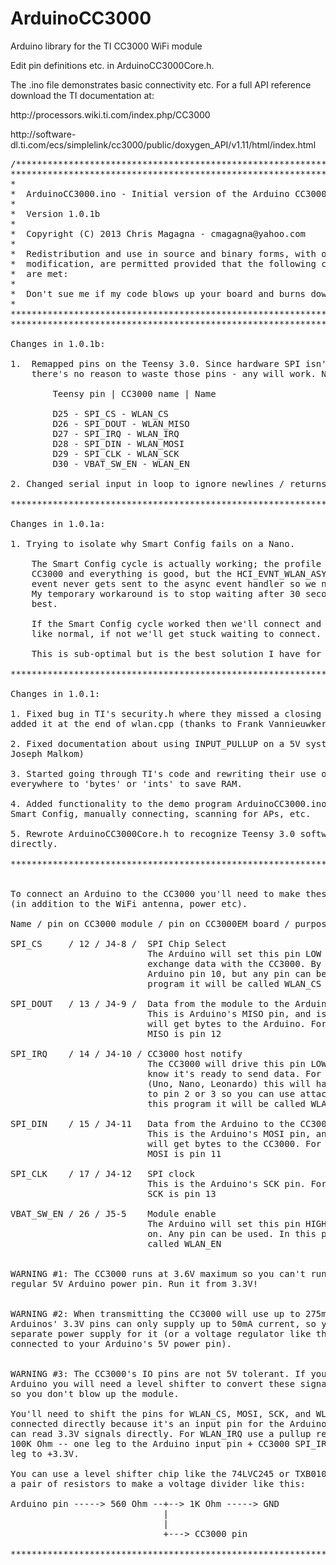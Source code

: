 ArduinoCC3000
=============

<p>Arduino library for the TI CC3000 WiFi module</p>

<p>Edit pin definitions etc. in ArduinoCC3000Core.h.</p>

<p>The .ino file demonstrates basic connectivity etc. For a full API
reference download the TI documentation at:</p>

<p>http://processors.wiki.ti.com/index.php/CC3000</p>

<p>http://software-dl.ti.com/ecs/simplelink/cc3000/public/doxygen_API/v1.11/html/index.html</p>

<pre>
/***************************************************************************
****************************************************************************
*
*  ArduinoCC3000.ino - Initial version of the Arduino CC3000 library.
*
*  Version 1.0.1b
* 
*  Copyright (C) 2013 Chris Magagna - cmagagna@yahoo.com
*
*  Redistribution and use in source and binary forms, with or without
*  modification, are permitted provided that the following conditions
*  are met:
*
*  Don't sue me if my code blows up your board and burns down your house
*
****************************************************************************
****************************************************************************

Changes in 1.0.1b:

1.	Remapped pins on the Teensy 3.0. Since hardware SPI isn't working
	there's no reason to waste those pins - any will work. New mapping:
	
		Teensy pin | CC3000 name | Name 
		
		D25 - SPI_CS - WLAN_CS
		D26 - SPI_DOUT - WLAN_MISO
		D27 - SPI_IRQ - WLAN_IRQ
		D28 - SPI_DIN - WLAN_MOSI
		D29 - SPI_CLK - WLAN_SCK
		D30 - VBAT_SW_EN - WLAN_EN
		
2. Changed serial input in loop to ignore newlines / returns

****************************************************************************

Changes in 1.0.1a:

1. Trying to isolate why Smart Config fails on a Nano.

	The Smart Config cycle is actually working; the profile gets saved to the
	CC3000 and everything is good, but the HCI_EVNT_WLAN_ASYNC_SIMPLE_CONFIG_DONE
	event never gets sent to the async event handler so we never know it's done.
	My temporary workaround is to stop waiting after 30 seconds and hope for the
	best.

	If the Smart Config cycle worked then we'll connect and get an IP address
	like normal, if not we'll get stuck waiting to connect.

	This is sub-optimal but is the best solution I have for now.

****************************************************************************

Changes in 1.0.1:

1. Fixed bug in TI's security.h where they missed a closing "}" so I had 
added it at the end of wlan.cpp (thanks to Frank Vannieuwkerke and alvarolb)

2. Fixed documentation about using INPUT_PULLUP on a 5V system (thanks to
Joseph Malkom)

3. Started going through TI's code and rewriting their use of 'longs' 
everywhere to 'bytes' or 'ints' to save RAM.

4. Added functionality to the demo program ArduinoCC3000.ino to demonstrate
Smart Config, manually connecting, scanning for APs, etc.

5. Rewrote ArduinoCC3000Core.h to recognize Teensy 3.0 software SPI 
directly.

****************************************************************************


To connect an Arduino to the CC3000 you'll need to make these 6 connections
(in addition to the WiFi antenna, power etc).

Name / pin on CC3000 module / pin on CC3000EM board / purpose

SPI_CS     / 12 / J4-8 /  SPI Chip Select
                          The Arduino will set this pin LOW when it wants to 
                          exchange data with the CC3000. By convention this is
                          Arduino pin 10, but any pin can be used. In this
                          program it will be called WLAN_CS

SPI_DOUT   / 13 / J4-9 /  Data from the module to the Arduino
                          This is Arduino's MISO pin, and is how the CC3000
                          will get bytes to the Arduino. For most Arduinos
                          MISO is pin 12

SPI_IRQ    / 14 / J4-10 / CC3000 host notify
                          The CC3000 will drive this pin LOW to let the Arduino
                          know it's ready to send data. For a regular Arduino
                          (Uno, Nano, Leonardo) this will have to be connected
                          to pin 2 or 3 so you can use attachInterrupt(). In
                          this program it will be called WLAN_IRQ

SPI_DIN    / 15 / J4-11   Data from the Arduino to the CC3000
                          This is the Arduino's MOSI pin, and is how the Arduino
                          will get bytes to the CC3000. For most Arduinos
                          MOSI is pin 11

SPI_CLK    / 17 / J4-12   SPI clock
                          This is the Arduino's SCK pin. For most Arduinos
                          SCK is pin 13

VBAT_SW_EN / 26 / J5-5    Module enable
                          The Arduino will set this pin HIGH to turn the CC3000
                          on. Any pin can be used. In this program it will be
                          called WLAN_EN
                          
                          
WARNING #1: The CC3000 runs at 3.6V maximum so you can't run it from your
regular 5V Arduino power pin. Run it from 3.3V!


WARNING #2: When transmitting the CC3000 will use up to 275mA current. Most
Arduinos' 3.3V pins can only supply up to 50mA current, so you'll need a 
separate power supply for it (or a voltage regulator like the LD1117V33
connected to your Arduino's 5V power pin).


WARNING #3: The CC3000's IO pins are not 5V tolerant. If you're using a 5V
Arduino you will need a level shifter to convert these signals to 3.3V
so you don't blow up the module. 

You'll need to shift the pins for WLAN_CS, MOSI, SCK, and WLAN_EN. MISO can be
connected directly because it's an input pin for the Arduino and the Arduino
can read 3.3V signals directly. For WLAN_IRQ use a pullup resistor of 10K to
100K Ohm -- one leg to the Arduino input pin + CC3000 SPI_IRQ pin, the other
leg to +3.3V.

You can use a level shifter chip like the 74LVC245 or TXB0104 or you can use
a pair of resistors to make a voltage divider like this:

Arduino pin -----> 560 Ohm --+--> 1K Ohm -----> GND
                             |
                             |
                             +---> CC3000 pin

****************************************************************************/
</pre>
